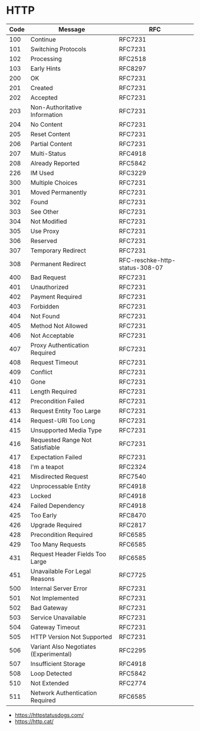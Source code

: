 # HTTP

| Code | Message                                | RFC                            |
| ---- | -------------------------------------- | ------------------------------ |
| 100  | Continue                               | RFC7231                        |
| 101  | Switching Protocols                    | RFC7231                        |
| 102  | Processing                             | RFC2518                        |
| 103  | Early Hints                            | RFC8297                        |
| 200  | OK                                     | RFC7231                        |
| 201  | Created                                | RFC7231                        |
| 202  | Accepted                               | RFC7231                        |
| 203  | Non-Authoritative Information          | RFC7231                        |
| 204  | No Content                             | RFC7231                        |
| 205  | Reset Content                          | RFC7231                        |
| 206  | Partial Content                        | RFC7231                        |
| 207  | Multi-Status                           | RFC4918                        |
| 208  | Already Reported                       | RFC5842                        |
| 226  | IM Used                                | RFC3229                        |
| 300  | Multiple Choices                       | RFC7231                        |
| 301  | Moved Permanently                      | RFC7231                        |
| 302  | Found                                  | RFC7231                        |
| 303  | See Other                              | RFC7231                        |
| 304  | Not Modified                           | RFC7231                        |
| 305  | Use Proxy                              | RFC7231                        |
| 306  | Reserved                               | RFC7231                        |
| 307  | Temporary Redirect                     | RFC7231                        |
| 308  | Permanent Redirect                     | RFC-reschke-http-status-308-07 |
| 400  | Bad Request                            | RFC7231                        |
| 401  | Unauthorized                           | RFC7231                        |
| 402  | Payment Required                       | RFC7231                        |
| 403  | Forbidden                              | RFC7231                        |
| 404  | Not Found                              | RFC7231                        |
| 405  | Method Not Allowed                     | RFC7231                        |
| 406  | Not Acceptable                         | RFC7231                        |
| 407  | Proxy Authentication Required          | RFC7231                        |
| 408  | Request Timeout                        | RFC7231                        |
| 409  | Conflict                               | RFC7231                        |
| 410  | Gone                                   | RFC7231                        |
| 411  | Length Required                        | RFC7231                        |
| 412  | Precondition Failed                    | RFC7231                        |
| 413  | Request Entity Too Large               | RFC7231                        |
| 414  | Request-URI Too Long                   | RFC7231                        |
| 415  | Unsupported Media Type                 | RFC7231                        |
| 416  | Requested Range Not Satisfiable        | RFC7231                        |
| 417  | Expectation Failed                     | RFC7231                        |
| 418  | I'm a teapot                           | RFC2324                        |
| 421  | Misdirected Request                    | RFC7540                        |
| 422  | Unprocessable Entity                   | RFC4918                        |
| 423  | Locked                                 | RFC4918                        |
| 424  | Failed Dependency                      | RFC4918                        |
| 425  | Too Early                              | RFC8470                        |
| 426  | Upgrade Required                       | RFC2817                        |
| 428  | Precondition Required                  | RFC6585                        |
| 429  | Too Many Requests                      | RFC6585                        |
| 431  | Request Header Fields Too Large        | RFC6585                        |
| 451  | Unavailable For Legal Reasons          | RFC7725                        |
| 500  | Internal Server Error                  | RFC7231                        |
| 501  | Not Implemented                        | RFC7231                        |
| 502  | Bad Gateway                            | RFC7231                        |
| 503  | Service Unavailable                    | RFC7231                        |
| 504  | Gateway Timeout                        | RFC7231                        |
| 505  | HTTP Version Not Supported             | RFC7231                        |
| 506  | Variant Also Negotiates (Experimental) | RFC2295                        |
| 507  | Insufficient Storage                   | RFC4918                        |
| 508  | Loop Detected                          | RFC5842                        |
| 510  | Not Extended                           | RFC2774                        |
| 511  | Network Authentication Required        | RFC6585                        |

- <https://httpstatusdogs.com/>
- <https://http.cat/>
